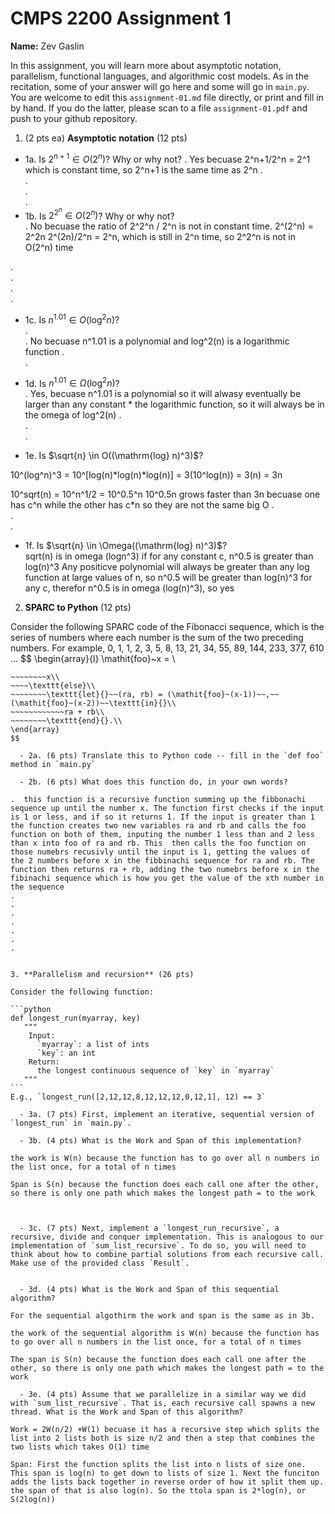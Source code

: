 

# CMPS 2200 Assignment 1

**Name:** Zev Gaslin


In this assignment, you will learn more about asymptotic notation, parallelism, functional languages, and algorithmic cost models. As in the recitation, some of your answer will go here and some will go in `main.py`. You are welcome to edit this `assignment-01.md` file directly, or print and fill in by hand. If you do the latter, please scan to a file `assignment-01.pdf` and push to your github repository. 
  
  

1. (2 pts ea) **Asymptotic notation** (12 pts)

  - 1a. Is $2^{n+1} \in O(2^n)$? Why or why not? 
.  Yes becuase 2^n+1/2^n = 2^1  which is constant time, so 2^n+1 is the same time as 2^n
.  
.  
.  
. 
  - 1b. Is $2^{2^n} \in O(2^n)$? Why or why not?     
.  No becuase the ratio of 2^2^n / 2^n is not in constant time. 2^(2^n) = 2^2n 2^(2n)/2^n = 2^n, which is still in 2^n time, so 2^2^n is not in O(2^n) time
    
.  
.  
.  
.  
  - 1c. Is $n^{1.01} \in O(\mathrm{log}^2 n)$?    
.  
.  No becuase n^1.01 is a polynomial and log^2(n) is a logarithmic function
.  
.  

  - 1d. Is $n^{1.01} \in \Omega(\mathrm{log}^2 n)$?  
.  Yes, becuase n^1.01 is a polynomial so it will alwasy eventually be larger than any constant * the logarithmic function, so it will always be in the omega of log^2(n)
.  
.  
.  
  - 1e. Is $\sqrt{n} \in O((\mathrm{log} n)^3)$?  

10^(log^n)^3  = 10^[log(n)*log(n)*log(n)] = 3(10^log(n)) = 3(n) = 3n

10^sqrt(n) = 10^n^1/2 = 10^0.5^n 
10^0.5n grows faster than 3n becuase one has c^n while the other has c*n so they are not the same big O
.  
.  
.  
  - 1f. Is $\sqrt{n} \in \Omega((\mathrm{log} n)^3)$?  
sqrt(n) is in omega (logn^3) if for any constant c, n^0.5 is greater than log(n)^3
Any positicve polynomial will always be greater than any log function at large values of n, so n^0.5 will be greater than log(n)^3 for any c, therefor n^0.5 is in omega (log(n)^3), so yes



2. **SPARC to Python** (12 pts)

Consider the following SPARC code of the Fibonacci sequence, which is the series of numbers where each number is the sum of the two preceding numbers. For example, 0, 1, 1, 2, 3, 5, 8, 13, 21, 34, 55, 89, 144, 233, 377, 610 ... 
$$
\begin{array}{l}
\mathit{foo}~x =   \\
~~~~\texttt{if}{}~~x \le 1~~\texttt{then}{}\\
~~~~~~~~x\\   
~~~~\texttt{else}\\
~~~~~~~~\texttt{let}{}~~(ra, rb) = (\mathit{foo}~(x-1))~~,~~(\mathit{foo}~(x-2))~~\texttt{in}{}\\  
~~~~~~~~~~~~ra + rb\\  
~~~~~~~~\texttt{end}{}.\\
\end{array}
$$ 

  - 2a. (6 pts) Translate this to Python code -- fill in the `def foo` method in `main.py`  

  - 2b. (6 pts) What does this function do, in your own words?  

.  this function is a recursive function summing up the fibbonachi sequence up until the number x. The function first checks if the input is 1 or less, and if so it returns 1. If the input is greater than 1 the function creates two new variables ra and rb and calls the foo function on both of them, inputing the number 1 less than and 2 less than x into foo of ra and rb. This  then calls the foo function on those numebrs recusivly until the input is 1, getting the values of the 2 numbers before x in the fibbinachi sequence for ra and rb. The function then returns ra + rb, adding the two numebrs before x in the fibinachi sequence which is how you get the value of the xth number in the sequence 
.  
.  
.  
.  
.  
.  
.  
  

3. **Parallelism and recursion** (26 pts)

Consider the following function:  

```python
def longest_run(myarray, key)
   """
    Input:
      `myarray`: a list of ints
      `key`: an int
    Return:
      the longest continuous sequence of `key` in `myarray`
   """
```
E.g., `longest_run([2,12,12,8,12,12,12,0,12,1], 12) == 3`  
 
  - 3a. (7 pts) First, implement an iterative, sequential version of `longest_run` in `main.py`.  

  - 3b. (4 pts) What is the Work and Span of this implementation?  

the work is W(n) because the function has to go over all n numbers in the list once, for a total of n times 

Span is S(n) because the function does each call one after the other, so there is only one path which makes the longest path = to the work



  - 3c. (7 pts) Next, implement a `longest_run_recursive`, a recursive, divide and conquer implementation. This is analogous to our implementation of `sum_list_recursive`. To do so, you will need to think about how to combine partial solutions from each recursive call. Make use of the provided class `Result`.   
  

  - 3d. (4 pts) What is the Work and Span of this sequential algorithm?  

For the sequential algothirm the work and span is the same as in 3b. 

the work of the sequential algorithm is W(n) because the function has to go over all n numbers in the list once, for a total of n times 

The span is S(n) because the function does each call one after the other, so there is only one path which makes the longest path = to the work

  - 3e. (4 pts) Assume that we parallelize in a similar way we did with `sum_list_recursive`. That is, each recursive call spawns a new thread. What is the Work and Span of this algorithm?  

Work = 2W(n/2) +W(1) becuase it has a recursive step which splits the list into 2 lists both is size n/2 and then a step that combines the two lists which takes O(1) time

Span: First the function splits the list into n lists of size one. This span is log(n) to get down to lists of size 1. Next the funciton adds the lists back together in reverse order of how it split them up. the span of that is also log(n). So the ttola span is 2*log(n), or S(2log(n))

